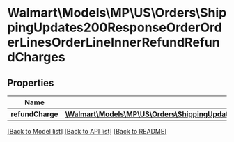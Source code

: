 # Walmart\Models\MP\US\Orders\ShippingUpdates200ResponseOrderOrderLinesOrderLineInnerRefundRefundCharges

## Properties

Name | Type | Description | Notes
------------ | ------------- | ------------- | -------------
**refundCharge** | [**\Walmart\Models\MP\US\Orders\ShippingUpdates200ResponseOrderOrderLinesOrderLineInnerRefundRefundChargesRefundChargeInner[]**](ShippingUpdates200ResponseOrderOrderLinesOrderLineInnerRefundRefundChargesRefundChargeInner.md) |  | [optional]


[[Back to Model list]](./) [[Back to API list]](../../../../../README.md#supported-apis) [[Back to README]](../../../../../README.md)
